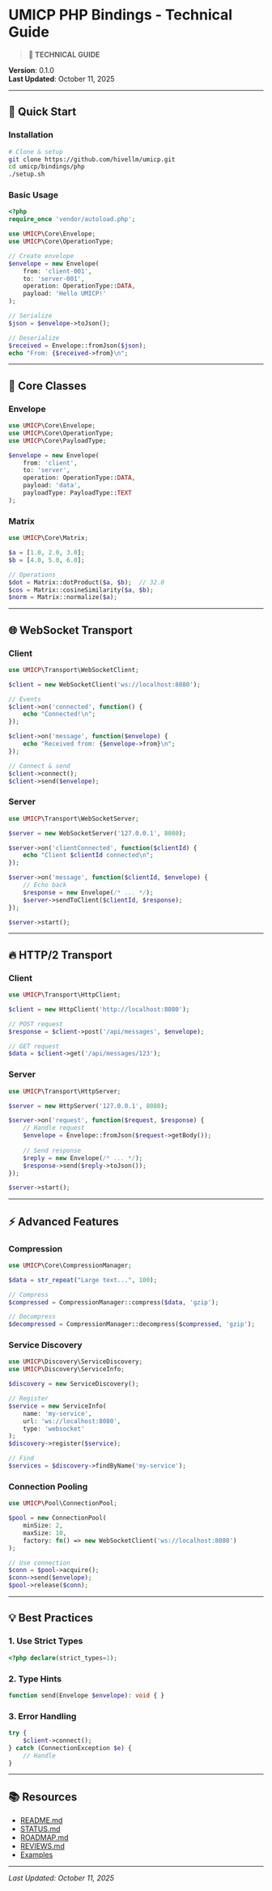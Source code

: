 # UMICP PHP Bindings - Technical Guide

> **📝 TECHNICAL GUIDE**

**Version**: 0.1.0  
**Last Updated**: October 11, 2025

---

## 🚀 Quick Start

### Installation

```bash
# Clone & setup
git clone https://github.com/hivellm/umicp.git
cd umicp/bindings/php
./setup.sh
```

### Basic Usage

```php
<?php
require_once 'vendor/autoload.php';

use UMICP\Core\Envelope;
use UMICP\Core\OperationType;

// Create envelope
$envelope = new Envelope(
    from: 'client-001',
    to: 'server-001',
    operation: OperationType::DATA,
    payload: 'Hello UMICP!'
);

// Serialize
$json = $envelope->toJson();

// Deserialize
$received = Envelope::fromJson($json);
echo "From: {$received->from}\n";
```

---

## 📝 Core Classes

### Envelope

```php
use UMICP\Core\Envelope;
use UMICP\Core\OperationType;
use UMICP\Core\PayloadType;

$envelope = new Envelope(
    from: 'client',
    to: 'server',
    operation: OperationType::DATA,
    payload: 'data',
    payloadType: PayloadType::TEXT
);
```

### Matrix

```php
use UMICP\Core\Matrix;

$a = [1.0, 2.0, 3.0];
$b = [4.0, 5.0, 6.0];

// Operations
$dot = Matrix::dotProduct($a, $b);  // 32.0
$cos = Matrix::cosineSimilarity($a, $b);
$norm = Matrix::normalize($a);
```

---

## 🌐 WebSocket Transport

### Client

```php
use UMICP\Transport\WebSocketClient;

$client = new WebSocketClient('ws://localhost:8080');

// Events
$client->on('connected', function() {
    echo "Connected!\n";
});

$client->on('message', function($envelope) {
    echo "Received from: {$envelope->from}\n";
});

// Connect & send
$client->connect();
$client->send($envelope);
```

### Server

```php
use UMICP\Transport\WebSocketServer;

$server = new WebSocketServer('127.0.0.1', 8080);

$server->on('clientConnected', function($clientId) {
    echo "Client $clientId connected\n";
});

$server->on('message', function($clientId, $envelope) {
    // Echo back
    $response = new Envelope(/* ... */);
    $server->sendToClient($clientId, $response);
});

$server->start();
```

---

## 🔥 HTTP/2 Transport

### Client

```php
use UMICP\Transport\HttpClient;

$client = new HttpClient('http://localhost:8080');

// POST request
$response = $client->post('/api/messages', $envelope);

// GET request
$data = $client->get('/api/messages/123');
```

### Server

```php
use UMICP\Transport\HttpServer;

$server = new HttpServer('127.0.0.1', 8080);

$server->on('request', function($request, $response) {
    // Handle request
    $envelope = Envelope::fromJson($request->getBody());
    
    // Send response
    $reply = new Envelope(/* ... */);
    $response->send($reply->toJson());
});

$server->start();
```

---

## ⚡ Advanced Features

### Compression

```php
use UMICP\Core\CompressionManager;

$data = str_repeat("Large text...", 100);

// Compress
$compressed = CompressionManager::compress($data, 'gzip');

// Decompress
$decompressed = CompressionManager::decompress($compressed, 'gzip');
```

### Service Discovery

```php
use UMICP\Discovery\ServiceDiscovery;
use UMICP\Discovery\ServiceInfo;

$discovery = new ServiceDiscovery();

// Register
$service = new ServiceInfo(
    name: 'my-service',
    url: 'ws://localhost:8080',
    type: 'websocket'
);
$discovery->register($service);

// Find
$services = $discovery->findByName('my-service');
```

### Connection Pooling

```php
use UMICP\Pool\ConnectionPool;

$pool = new ConnectionPool(
    minSize: 2,
    maxSize: 10,
    factory: fn() => new WebSocketClient('ws://localhost:8080')
);

// Use connection
$conn = $pool->acquire();
$conn->send($envelope);
$pool->release($conn);
```

---

## 💡 Best Practices

### 1. Use Strict Types
```php
<?php declare(strict_types=1);
```

### 2. Type Hints
```php
function send(Envelope $envelope): void { }
```

### 3. Error Handling
```php
try {
    $client->connect();
} catch (ConnectionException $e) {
    // Handle
}
```

---

## 📚 Resources

- [README.md](./README.md)
- [STATUS.md](./STATUS.md)
- [ROADMAP.md](./ROADMAP.md)
- [REVIEWS.md](./REVIEWS.md)
- [Examples](../examples/)

---

*Last Updated: October 11, 2025*

